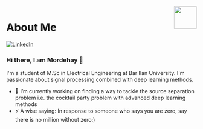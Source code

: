  <img src="https://www.google.com/url?sa=i&url=https%3A%2F%2Fwww.vectorstock.com%2Froyalty-free-vector%2Fperson-speech-signal-flat-icon-vector-12732796&psig=AOvVaw36pzCqc35k3YoHJGy3tUFn&ust=1635966488440000&source=images&cd=vfe&ved=0CAsQjRxqFwoTCLiChqGw-vMCFQAAAAAdAAAAABAG"  align="right" height="60" />

# About Me

[![LinkedIn][linkedin-shield]][linkedin-url]
### Hi there, I am Mordehay 👋



I'm a student of M.Sc in Electrical Engineering at Bar Ilan University.
I'm passionate about signal processing combined with deep learning methods.


- 🔭 I’m currently working on finding a way to tackle the source separation problem i.e. the cocktail party problem with advanced deep learning methods 
- ⚡ A wise saying: In response to someone who says you are zero, say there is no million without zero:)


[linkedin-shield]: https://img.shields.io/badge/-LinkedIn-black.svg?style=for-the-badge&logo=linkedin&colorB=555
[linkedin-url]: https://linkedin.com/in/mordehay-moradi

